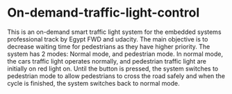 # On-demand-traffic-light-control
This is an on-demand smart traffic light system for the embedded systems professional track by Egypt FWD and udacity. The main objective is to decrease waiting time for pedestrians as they have higher priority. The system has 2 modes: Normal mode, and pedestrian mode. In normal mode, the cars traffic light operates normally, and pedestrian traffic light are initially on red light on. Until the button is pressed, the system switches to pedestrian mode to allow pedestrians to cross the road safely and when the cycle is finished, the system switches back to normal mode.
